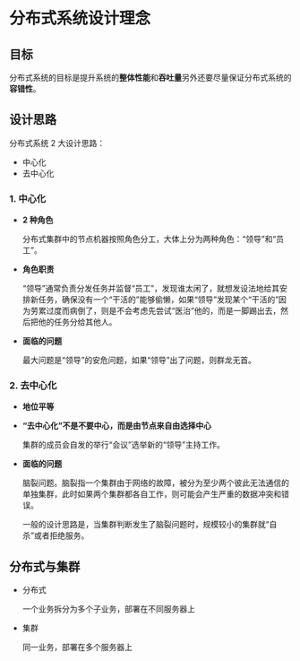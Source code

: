# 分布式系统设计理念

## 目标

分布式系统的目标是提升系统的**整体性能**和**吞吐量**另外还要尽量保证分布式系统的**容错性**。

## 设计思路

分布式系统 2 大设计思路：

- 中心化
- 去中心化

### 1. 中心化

- **2 种角色**

  分布式集群中的节点机器按照角色分工，大体上分为两种角色：“领导”和“员工”。

- **角色职责**

  “领导”通常负责分发任务并监督“员工”，发现谁太闲了，就想发设法地给其安排新任务，确保没有一个“干活的”能够偷懒，如果“领导”发现某个“干活的”因为劳累过度而病倒了，则是不会考虑先尝试“医治”他的，而是一脚踢出去，然后把他的任务分给其他人。

- **面临的问题**

  最大问题是“领导”的安危问题，如果“领导”出了问题，则群龙无首。

### 2. 去中心化

- **地位平等**

- **“去中心化”不是不要中心，而是由节点来自由选择中心**

  集群的成员会自发的举行“会议”选举新的“领导”主持工作。

- **面临的问题**

  脑裂问题。脑裂指一个集群由于网络的故障，被分为至少两个彼此无法通信的单独集群，此时如果两个集群都各自工作，则可能会产生严重的数据冲突和错误。

  一般的设计思路是，当集群判断发生了脑裂问题时，规模较小的集群就“自杀”或者拒绝服务。

## 分布式与集群

- 分布式

  一个业务拆分为多个子业务，部署在不同服务器上

- 集群

  同一业务，部署在多个服务器上





